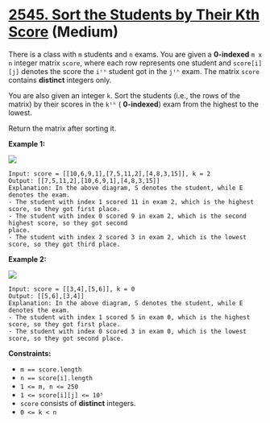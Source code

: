 # [2545. Sort the Students by Their Kth Score][link] (Medium)

[link]: https://leetcode.com/problems/sort-the-students-by-their-kth-score/

There is a class with `m` students and `n` exams. You are given a **0-indexed** `m x n` integer
matrix `score`, where each row represents one student and `score[i][j]` denotes the score the `iᵗʰ`
student got in the `jᵗʰ` exam. The matrix `score` contains **distinct** integers only.

You are also given an integer `k`. Sort the students (i.e., the rows of the matrix) by their scores
in the `kᵗʰ` ( **0-indexed**) exam from the highest to the lowest.

Return the matrix after sorting it.

**Example 1:**

![](https://assets.leetcode.com/uploads/2022/11/30/example1.png)

```
Input: score = [[10,6,9,1],[7,5,11,2],[4,8,3,15]], k = 2
Output: [[7,5,11,2],[10,6,9,1],[4,8,3,15]]
Explanation: In the above diagram, S denotes the student, while E denotes the exam.
- The student with index 1 scored 11 in exam 2, which is the highest score, so they got first place.
- The student with index 0 scored 9 in exam 2, which is the second highest score, so they got second
place.
- The student with index 2 scored 3 in exam 2, which is the lowest score, so they got third place.
```

**Example 2:**

![](https://assets.leetcode.com/uploads/2022/11/30/example2.png)

```
Input: score = [[3,4],[5,6]], k = 0
Output: [[5,6],[3,4]]
Explanation: In the above diagram, S denotes the student, while E denotes the exam.
- The student with index 1 scored 5 in exam 0, which is the highest score, so they got first place.
- The student with index 0 scored 3 in exam 0, which is the lowest score, so they got second place.
```

**Constraints:**

- `m == score.length`
- `n == score[i].length`
- `1 <= m, n <= 250`
- `1 <= score[i][j] <= 10⁵`
- `score` consists of **distinct** integers.
- `0 <= k < n`

